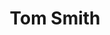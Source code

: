 ---
title: "Tom Smith"
chef_image_url: "/images/person_1.jpg"
chef_profile: "Hair Specialist"
chef_content: "Loin loin, derrière le mot montagnes, loin des pays Vokalia et Consonantia, vivent les textes aveugles."
type: "chef"




---